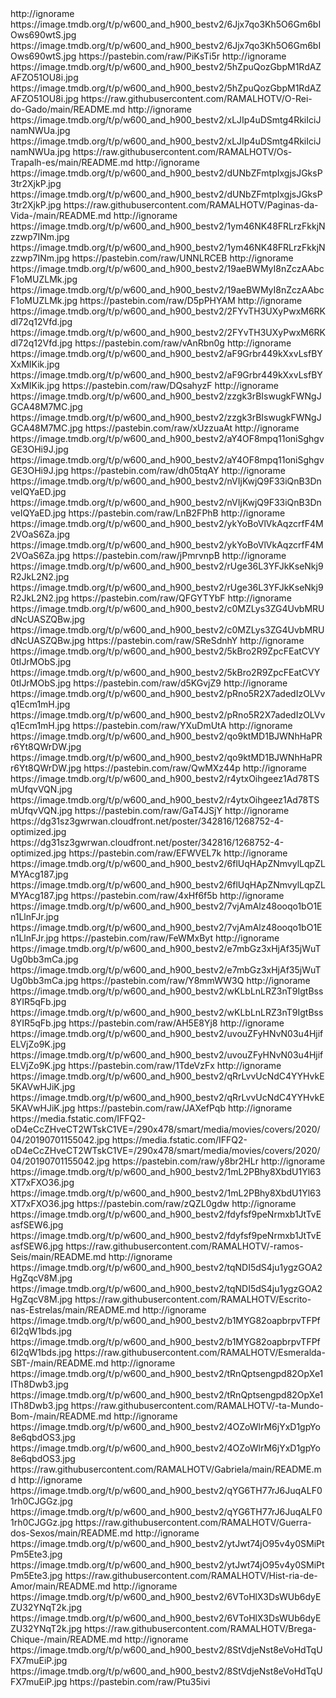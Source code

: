 <?xml version="1.0" encoding="UTF-8" standalone="yes"?>


<item>
<title>[B][COLOR white]Mulheres de Areia[/COLOR][/B]</title>
<link>http://ignorame</link>
<thumbnail>https://image.tmdb.org/t/p/w600_and_h900_bestv2/6Jjx7qo3Kh5O6Gm6bIOws690wtS.jpg</thumbnail>
<fanart>https://image.tmdb.org/t/p/w600_and_h900_bestv2/6Jjx7qo3Kh5O6Gm6bIOws690wtS.jpg</fanart>
<externallink>https://pastebin.com/raw/PiKsTi5r</externallink>
</item>


<item>
<title>[B][COLOR blue]O Rei do Gado[/COLOR][/B]</title>
<link>http://ignorame</link>
<thumbnail>https://image.tmdb.org/t/p/w600_and_h900_bestv2/5hZpuQozGbpM1RdAZAFZO51OU8i.jpg</thumbnail>
<fanart>https://image.tmdb.org/t/p/w600_and_h900_bestv2/5hZpuQozGbpM1RdAZAFZO51OU8i.jpg</fanart>
<externallink>https://raw.githubusercontent.com/RAMALHOTV/O-Rei-do-Gado/main/README.md</externallink>
</item>



<item>
<title>[B][COLOR orange]Os Trapalhões[/COLOR][/B]</title>
<link>http://ignorame</link>
<thumbnail>https://image.tmdb.org/t/p/w600_and_h900_bestv2/xLJIp4uDSmtg4RkiIciJnamNWUa.jpg</thumbnail>
<fanart>https://image.tmdb.org/t/p/w600_and_h900_bestv2/xLJIp4uDSmtg4RkiIciJnamNWUa.jpg</fanart>
<externallink>https://raw.githubusercontent.com/RAMALHOTV/Os-Trapalh-es/main/README.md</externallink>
</item>


<item>
<title>[B][COLOR black]Paginas-da-Vida[/COLOR][/B]</title>
<link>http://ignorame</link>
<thumbnail>https://image.tmdb.org/t/p/w600_and_h900_bestv2/dUNbZFmtpIxgjsJGksP3tr2XjkP.jpg</thumbnail>
<fanart>https://image.tmdb.org/t/p/w600_and_h900_bestv2/dUNbZFmtpIxgjsJGksP3tr2XjkP.jpg</fanart>
<externallink>https://raw.githubusercontent.com/RAMALHOTV/Paginas-da-Vida-/main/README.md</externallink>
</item>


<item>
<title>[B][COLOR white]A Dona do Pedaço[/COLOR][/B]</title>
<link>http://ignorame</link>
<thumbnail>https://image.tmdb.org/t/p/w600_and_h900_bestv2/1ym46NK48FRLrzFkkjNzzwp7INm.jpg</thumbnail>
<fanart>https://image.tmdb.org/t/p/w600_and_h900_bestv2/1ym46NK48FRLrzFkkjNzzwp7INm.jpg</fanart>
<externallink>https://pastebin.com/raw/UNNLRCEB</externallink>
</item>

<item>
<title>[B][COLOR white]A Favorita [/COLOR][/B]</title>
<link>http://ignorame</link>
<thumbnail>https://image.tmdb.org/t/p/w600_and_h900_bestv2/19aeBWMyI8nZczAAbcF1oMUZLMk.jpg</thumbnail>
<fanart>https://image.tmdb.org/t/p/w600_and_h900_bestv2/19aeBWMyI8nZczAAbcF1oMUZLMk.jpg</fanart>
<externallink>https://pastebin.com/raw/D5pPHYAM</externallink>
</item>

<item>
<title>[B][COLOR white]A Gata Comeu[/COLOR][/B]</title>
<link>http://ignorame</link>
<thumbnail>https://image.tmdb.org/t/p/w600_and_h900_bestv2/2FYvTH3UXyPwxM6RKdI72q12Vfd.jpg</thumbnail>
<fanart>https://image.tmdb.org/t/p/w600_and_h900_bestv2/2FYvTH3UXyPwxM6RKdI72q12Vfd.jpg</fanart>
<externallink>https://pastebin.com/raw/vAnRbn0g</externallink>
</item>

<item>
<title>[B][COLOR white]A Muralha[/COLOR][/B]</title>
<link>http://ignorame</link>
<thumbnail>https://image.tmdb.org/t/p/w600_and_h900_bestv2/aF9Grbr449kXxvLsfBYXxMIKik.jpg</thumbnail>
<fanart>https://image.tmdb.org/t/p/w600_and_h900_bestv2/aF9Grbr449kXxvLsfBYXxMIKik.jpg</fanart>
<externallink>https://pastebin.com/raw/DQsahyzF</externallink>
</item>

<item>
<title>[B][COLOR white]A Padroeira[/COLOR][/B]</title>
<link>http://ignorame</link>
<thumbnail>https://image.tmdb.org/t/p/w600_and_h900_bestv2/zzgk3rBIswugkFWNgJGCA48M7MC.jpg</thumbnail>
<fanart>https://image.tmdb.org/t/p/w600_and_h900_bestv2/zzgk3rBIswugkFWNgJGCA48M7MC.jpg</fanart>
<externallink>https://pastebin.com/raw/xUzzuaAt</externallink>
</item>

<item>
<title>[B][COLOR white]A Viagem[/COLOR][/B]</title>
<link>http://ignorame</link>
<thumbnail>https://image.tmdb.org/t/p/w600_and_h900_bestv2/aY4OF8mpq11oniSghgvGE3OHi9J.jpg</thumbnail>
<fanart>https://image.tmdb.org/t/p/w600_and_h900_bestv2/aY4OF8mpq11oniSghgvGE3OHi9J.jpg</fanart>
<externallink>https://pastebin.com/raw/dh05tqAY</externallink>
</item>

<item>
<title>[B][COLOR white]Agora É que São Elas",Agora é Que São Elas [/COLOR][/B]</title>
<link>http://ignorame</link>
<thumbnail>https://image.tmdb.org/t/p/w600_and_h900_bestv2/nVIjKwjQ9F33iQnB3DnveIQYaED.jpg</thumbnail>
<fanart>https://image.tmdb.org/t/p/w600_and_h900_bestv2/nVIjKwjQ9F33iQnB3DnveIQYaED.jpg</fanart>
<externallink>https://pastebin.com/raw/LnB2FPhB</externallink>
</item>

<item>
<title>[B][COLOR white] Além do Tempo[/COLOR][/B]</title>
<link>http://ignorame</link>
<thumbnail>https://image.tmdb.org/t/p/w600_and_h900_bestv2/ykYoBoVlVkAqzcrfF4M2VOaS6Za.jpg</thumbnail>
<fanart>https://image.tmdb.org/t/p/w600_and_h900_bestv2/ykYoBoVlVkAqzcrfF4M2VOaS6Za.jpg</fanart>
<externallink>https://pastebin.com/raw/jPmrvnpB</externallink>
</item>

<item>
<title>[B][COLOR white]Andando Nas Nuvens[/COLOR][/B]</title>
<link>http://ignorame</link>
<thumbnail>https://image.tmdb.org/t/p/w600_and_h900_bestv2/rUge36L3YFJkKseNkj9R2JkL2N2.jpg</thumbnail>
<fanart>https://image.tmdb.org/t/p/w600_and_h900_bestv2/rUge36L3YFJkKseNkj9R2JkL2N2.jpg</fanart>
<externallink>https://pastebin.com/raw/QFGYTYbF</externallink>
</item>


<item>
<title>[B][COLOR white]Anjo Mau[/COLOR][/B]</title>
<link>http://ignorame</link>
<thumbnail>https://image.tmdb.org/t/p/w600_and_h900_bestv2/c0MZLys3ZG4UvbMRUdNcUASZQBw.jpg</thumbnail>
<fanart>https://image.tmdb.org/t/p/w600_and_h900_bestv2/c0MZLys3ZG4UvbMRUdNcUASZQBw.jpg</fanart>
<externallink>https://pastebin.com/raw/SReSdnhY</externallink>
</item>

<item>
<title>[B][COLOR white]Cheias de Charme[/COLOR][/B]</title>
<link>http://ignorame</link>
<thumbnail>https://image.tmdb.org/t/p/w600_and_h900_bestv2/5kBro2R9ZpcFEatCVY0tIJrMObS.jpg</thumbnail>
<fanart>https://image.tmdb.org/t/p/w600_and_h900_bestv2/5kBro2R9ZpcFEatCVY0tIJrMObS.jpg</fanart>
<externallink>https://pastebin.com/raw/d5KGvjZ9</externallink>
</item>


<item>
<title>[B][COLOR white][/COLOR][/B]</title>
<link>http://ignorame</link>
<thumbnail>https://image.tmdb.org/t/p/w600_and_h900_bestv2/pRno5R2X7adedIzOLVvq1Ecm1mH.jpg</thumbnail>
<fanart>https://image.tmdb.org/t/p/w600_and_h900_bestv2/pRno5R2X7adedIzOLVvq1Ecm1mH.jpg</fanart>
<externallink>https://pastebin.com/raw/YXuDmUtA</externallink>
</item>

<item>
<title>[B][COLOR white]Cordel Encantado[/COLOR][/B]</title>
<link>http://ignorame</link>
<thumbnail>https://image.tmdb.org/t/p/w600_and_h900_bestv2/qo9ktMD1BJWNhHaPRr6Yt8QWrDW.jpg</thumbnail>
<fanart>https://image.tmdb.org/t/p/w600_and_h900_bestv2/qo9ktMD1BJWNhHaPRr6Yt8QWrDW.jpg</fanart>
<externallink>https://pastebin.com/raw/QwMXz44p</externallink>
</item>


<item>
<title>[B][COLOR light green]Araguaia[/COLOR][/B]</title>
<link>http://ignorame</link>
<thumbnail>https://image.tmdb.org/t/p/w600_and_h900_bestv2/r4ytxOihgeez1Ad78TSmUfqvVQN.jpg</thumbnail>
<fanart>https://image.tmdb.org/t/p/w600_and_h900_bestv2/r4ytxOihgeez1Ad78TSmUfqvVQN.jpg</fanart>
<externallink>https://pastebin.com/raw/GaT4JSjY</externallink>
</item>

<item>
<title>[B][COLOR light green]Alta Estação [/COLOR][/B]</title>
<link>http://ignorame</link>
<thumbnail>https://dg31sz3gwrwan.cloudfront.net/poster/342816/1268752-4-optimized.jpg</thumbnail>
<fanart>https://dg31sz3gwrwan.cloudfront.net/poster/342816/1268752-4-optimized.jpg</fanart>
<externallink>https://pastebin.com/raw/EFWVEL7k</externallink>
</item>



<item>
<title>[B][COLOR light green]Alto Astral [/COLOR][/B]</title>
<link>http://ignorame</link>
<thumbnail>https://image.tmdb.org/t/p/w600_and_h900_bestv2/6flUqHApZNmvylLqpZLMYAcg187.jpg</thumbnail>
<fanart>https://image.tmdb.org/t/p/w600_and_h900_bestv2/6flUqHApZNmvylLqpZLMYAcg187.jpg</fanart>
<externallink>https://pastebin.com/raw/4xHf6f5b</externallink>
</item>

<item>
<title>[B][COLOR light green]As Filhas da Mãe [/COLOR][/B]</title>
<link>http://ignorame</link>
<thumbnail>https://image.tmdb.org/t/p/w600_and_h900_bestv2/7vjAmAlz48ooqo1bO1En1LlnFJr.jpg</thumbnail>
<fanart>https://image.tmdb.org/t/p/w600_and_h900_bestv2/7vjAmAlz48ooqo1bO1En1LlnFJr.jpg</fanart>
<externallink>https://pastebin.com/raw/FeWMxByt</externallink>
</item>

<item>
<title>[B][COLOR light green]América [/COLOR][/B]</title>
<link>http://ignorame</link>
<thumbnail>https://image.tmdb.org/t/p/w600_and_h900_bestv2/e7mbGz3xHjAf35jWuTUg0bb3mCa.jpg</thumbnail>
<fanart>https://image.tmdb.org/t/p/w600_and_h900_bestv2/e7mbGz3xHjAf35jWuTUg0bb3mCa.jpg</fanart>
<externallink>https://pastebin.com/raw/Y8mmWW3Q</externallink>
</item>



<item>
<title>[B][COLOR light green] Baila Comigo [/COLOR][/B]</title>
<link>http://ignorame</link>
<thumbnail>https://image.tmdb.org/t/p/w600_and_h900_bestv2/wKLbLnLRZ3nT9IgtBss8YIR5qFb.jpg</thumbnail>
<fanart>https://image.tmdb.org/t/p/w600_and_h900_bestv2/wKLbLnLRZ3nT9IgtBss8YIR5qFb.jpg</fanart>
<externallink>https://pastebin.com/raw/AH5E8Yj8</externallink>
</item>


<item>
<title>[B][COLOR light green] Barriga De Aluguel[/COLOR][/B]</title>
<link>http://ignorame</link>
<thumbnail>https://image.tmdb.org/t/p/w600_and_h900_bestv2/uvouZFyHNvN03u4HjifELVjZo9K.jpg</thumbnail>
<fanart>https://image.tmdb.org/t/p/w600_and_h900_bestv2/uvouZFyHNvN03u4HjifELVjZo9K.jpg</fanart>
<externallink>https://pastebin.com/raw/1TdeVzFx</externallink>
</item>



<item>
<title>[B][COLOR light green]Bebê a Bordo [/COLOR][/B]</title>
<link>http://ignorame</link>
<thumbnail>https://image.tmdb.org/t/p/w600_and_h900_bestv2/qRrLvvUcNdC4YYHvkE5KAVwHJiK.jpg</thumbnail>
<fanart>https://image.tmdb.org/t/p/w600_and_h900_bestv2/qRrLvvUcNdC4YYHvkE5KAVwHJiK.jpg</fanart>
<externallink>https://pastebin.com/raw/JAXefPqb</externallink>
</item>

<item>
<title>[B][COLOR light green]Amor e Revolução [/COLOR][/B]</title>
<link>http://ignorame</link>
<thumbnail>https://media.fstatic.com/IFFQ2-oD4eCcZHveCT2WTskC1VE=/290x478/smart/media/movies/covers/2020/04/20190701155042.jpg</thumbnail>
<fanart>https://media.fstatic.com/IFFQ2-oD4eCcZHveCT2WTskC1VE=/290x478/smart/media/movies/covers/2020/04/20190701155042.jpg</fanart>
<externallink>https://pastebin.com/raw/y8br2HLr</externallink>
</item>



<item>
<title>[B][COLOR light green] Belíssima[/COLOR][/B]</title>
<link>http://ignorame</link>
<thumbnail>https://image.tmdb.org/t/p/w600_and_h900_bestv2/1mL2PBhy8XbdU1Yl63XT7xFXO36.jpg</thumbnail>
<fanart>https://image.tmdb.org/t/p/w600_and_h900_bestv2/1mL2PBhy8XbdU1Yl63XT7xFXO36.jpg</fanart>
<externallink>https://pastebin.com/raw/zQZL0gdw</externallink>
</item>


<item>
<title>[B][COLOR white]Éramos Seis [/COLOR][/B]</title>
<link>http://ignorame</link>
<thumbnail>https://image.tmdb.org/t/p/w600_and_h900_bestv2/fdyfsf9peNrmxb1JtTvEasfSEW6.jpg</thumbnail>
<fanart>https://image.tmdb.org/t/p/w600_and_h900_bestv2/fdyfsf9peNrmxb1JtTvEasfSEW6.jpg</fanart>
<externallink>https://raw.githubusercontent.com/RAMALHOTV/-ramos-Seis/main/README.md</externallink>
</item>

<item>
<title>[B][COLOR white]Escrito nas Estrelas[/COLOR][/B]</title>
<link>http://ignorame</link>
<thumbnail>https://image.tmdb.org/t/p/w600_and_h900_bestv2/tqNDI5dS4ju1ygzGOA2HgZqcV8M.jpg</thumbnail>
<fanart>https://image.tmdb.org/t/p/w600_and_h900_bestv2/tqNDI5dS4ju1ygzGOA2HgZqcV8M.jpg</fanart>
<externallink>https://raw.githubusercontent.com/RAMALHOTV/Escrito-nas-Estrelas/main/README.md</externallink>
</item>


<item>
<title>[B][COLOR green]Esmeralda (SBT) [/COLOR][/B]</title>
<link>http://ignorame</link>
<thumbnail>https://image.tmdb.org/t/p/w600_and_h900_bestv2/b1MYG82oapbrpvTFPf6I2qW1bds.jpg</thumbnail>
<fanart>https://image.tmdb.org/t/p/w600_and_h900_bestv2/b1MYG82oapbrpvTFPf6I2qW1bds.jpg</fanart>
<externallink>https://raw.githubusercontent.com/RAMALHOTV/Esmeralda-SBT-/main/README.md</externallink>
</item>

<item>
<title>[B][COLOR white]Êta Mundo Bom![/COLOR][/B]</title>
<link>http://ignorame</link>
<thumbnail>https://image.tmdb.org/t/p/w600_and_h900_bestv2/tRnQptsengpd82OpXe1ITh8Dwb3.jpg</thumbnail>
<fanart>https://image.tmdb.org/t/p/w600_and_h900_bestv2/tRnQptsengpd82OpXe1ITh8Dwb3.jpg</fanart>
<externallink>https://raw.githubusercontent.com/RAMALHOTV/-ta-Mundo-Bom-/main/README.md</externallink>
</item>

<item>
<title>[B][COLOR white]Gabriela[/COLOR][/B]</title>
<link>http://ignorame</link>
<thumbnail>https://image.tmdb.org/t/p/w600_and_h900_bestv2/4OZoWlrM6jYxD1gpYo8e6qbdOS3.jpg</thumbnail>
<fanart>https://image.tmdb.org/t/p/w600_and_h900_bestv2/4OZoWlrM6jYxD1gpYo8e6qbdOS3.jpg</fanart>
<externallink>https://raw.githubusercontent.com/RAMALHOTV/Gabriela/main/README.md</externallink>
</item>

<item>
<title>[B][COLOR white]Guerra dos Sexos[/COLOR][/B]</title>
<link>http://ignorame</link>
<thumbnail>https://image.tmdb.org/t/p/w600_and_h900_bestv2/qYG6TH77rJ6JuqALF01rh0CJGGz.jpg</thumbnail>
<fanart>https://image.tmdb.org/t/p/w600_and_h900_bestv2/qYG6TH77rJ6JuqALF01rh0CJGGz.jpg</fanart>
<externallink>https://raw.githubusercontent.com/RAMALHOTV/Guerra-dos-Sexos/main/README.md</externallink>
</item>


<item>
<title>[B][COLOR red]História de Amor [/COLOR][/B]</title>
<link>http://ignorame</link>
<thumbnail>https://image.tmdb.org/t/p/w600_and_h900_bestv2/ytJwt74jO95v4y0SMiPtPm5Ete3.jpg</thumbnail>
<fanart>https://image.tmdb.org/t/p/w600_and_h900_bestv2/ytJwt74jO95v4y0SMiPtPm5Ete3.jpg</fanart>
<externallink>https://raw.githubusercontent.com/RAMALHOTV/Hist-ria-de-Amor/main/README.md</externallink>
</item>

<item>
<title>[B][COLOR white]Brega & Chique[/COLOR][/B]</title>
<link>http://ignorame</link>
<thumbnail>https://image.tmdb.org/t/p/w600_and_h900_bestv2/6VToHlX3DsWUb6dyEZU32YNqT2k.jpg</thumbnail>
<fanart>https://image.tmdb.org/t/p/w600_and_h900_bestv2/6VToHlX3DsWUb6dyEZU32YNqT2k.jpg</fanart>
<externallink>https://raw.githubusercontent.com/RAMALHOTV/Brega-Chique-/main/README.md</externallink>
</item>

<item>
<title>[B][COLOR white]Joia Rara[/COLOR][/B]</title>
<link>http://ignorame</link>
<thumbnail>https://image.tmdb.org/t/p/w600_and_h900_bestv2/8StVdjeNst8eVoHdTqUFX7muEiP.jpg</thumbnail>
<fanart>https://image.tmdb.org/t/p/w600_and_h900_bestv2/8StVdjeNst8eVoHdTqUFX7muEiP.jpg</fanart>
<externallink>https://pastebin.com/raw/Ptu35ivi</externallink>
</item>

